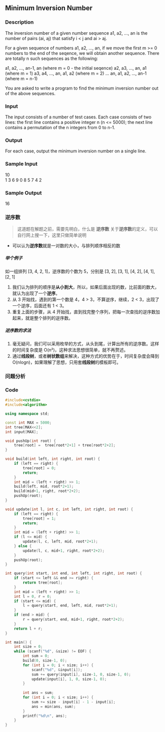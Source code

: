 ## Minimum Inversion Number

### Description
The inversion number of a given number sequence a1, a2, ..., an is the number of pairs (ai, aj) that satisfy i < j and ai > aj. 

For a given sequence of numbers a1, a2, ..., an, if we move the first m >= 0 numbers to the end of the seqence, we will obtain another sequence. There are totally n such sequences as the following: 

a1, a2, ..., an-1, an (where m = 0 - the initial seqence) 
a2, a3, ..., an, a1 (where m = 1) 
a3, a4, ..., an, a1, a2 (where m = 2) 
... 
an, a1, a2, ..., an-1 (where m = n-1) 

You are asked to write a program to find the minimum inversion number out of the above sequences. 

### Input
The input consists of a number of test cases. Each case consists of two lines: the first line contains a positive integer n (n <= 5000); the next line contains a permutation of the n integers from 0 to n-1. 

### Output
For each case, output the minimum inversion number on a single line. 

### Sample Input
10  
1 3 6 9 0 8 5 7 4 2  

### Sample Output
16


### 逆序数
> 这道题在解题之前，需要先明白，什么是 **逆序数**
> 关于**逆序数**的定义，可以自行网上搜一下，这里只做简单说明

* 可以认为**逆序数**就是一对数的大小，与排列顺序相反的数  

##### 举个例子
如一组排列 [3, 4, 2, 1]，逆序数的个数为 5，分别是 [3, 2], [3, 1], [4, 2], [4, 1], [2, 1]
1. 我们认为排列的顺序是**从小到大**，所以，如果后面出现的数，比前面的数大，就认为出现了一个**逆序**。
1. 从 3 开始找，遇到的第一个数是 4，4 > 3，不算逆序，继续，2 < 3，出现了一个逆序，后面还有 1 < 3。
1. 重复上面的步骤，从 4 开始找，直到找完整个序列，把每一次查找的逆序数加起来，就是整个排列的逆序数。 

##### 逆序数的求法
1. 毫无疑问，我们可以采用枚举的方式，从头到尾，计算出所有的逆序数。这样的时间复杂度是 O(n²)，这种求法思想很简单，就不再赘述。
1. 通过**线段树**，或者**树状数组**来解决，这种方式的优势在于，时间复杂度会降到 O(nlogn)，如果理解了思想，只用套**线段树**的模板即可。

### 问题分析

### Code
```cpp
#include<cstdio>
#include<algorithm>

using namespace std;

const int MAX = 5000;
int tree[MAX<<2];
int input[MAX];

void pushUp(int root) {
    tree[root] =  tree[root*2+1] + tree[root*2+2];
}

void build(int left, int right, int root) {
    if (left == right) {
        tree[root] = 0;
        return;
    }
    int mid = (left + right) >> 1;
    build(left, mid, root*2+1);
    build(mid+1, right, root*2+2);
    pushUp(root);
}

void update(int l, int c, int left, int right, int root) {
    if (left == right) {
        tree[root] = 1;
        return;
    }
    int mid = (left + right) >> 1;
    if (l <= mid) {
        update(l, c, left, mid, root*2+1);
    } else {
        update(l, c, mid+1, right, root*2+2);
    }
    pushUp(root);
}

int query(int start, int end, int left, int right, int root) {
    if (start <= left && end >= right) {
        return tree[root];
    }
    int mid = (left + right) >> 1;
    int l = 0, r = 0;
    if (start <= mid) {
        l = query(start, end, left, mid, root*2+1);
    }
    if (end > mid) {
        r = query(start, end, mid+1, right, root*2+2);
    }
    return l + r;
}

int main() {
    int size = 0;
    while (scanf("%d", &size) != EOF) {
        int sum = 0;
        build(0, size-1, 0);
        for (int i = 0; i < size; i++) {
            scanf("%d", &input[i]);
            sum += query(input[i], size-1, 0, size-1, 0);
            update(input[i], 1, 0, size-1, 0);
        }
    
        int ans = sum;
        for (int i = 0; i < size; i++) {
            sum += size - input[i] - 1 - input[i];
            ans = min(ans, sum);
        }
        printf("%d\n", ans);
    }
}
```